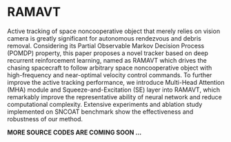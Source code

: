 # RAMAVT
Active tracking of space noncooperative object that merely relies on vision camera is greatly significant for autonomous rendezvous and debris removal. Considering its Partial Observable Markov Decision Process (POMDP) property, this paper proposes a novel tracker based on deep recurrent reinforcement learning, named as RAMAVT which drives the chasing spacecraft to follow arbitrary space noncooperative object with high-frequency and near-optimal velocity control commands. To further improve the active tracking performance, we introduce Multi-Head Attention (MHA) module and Squeeze-and-Excitation (SE) layer into RAMAVT, which remarkably improve the representative ability of neural network and reduce computational complexity. Extensive experiments and ablation study implemented on SNCOAT benchmark show the effectiveness and robustness of our method.

**MORE SOURCE CODES ARE COMING SOON ...**
